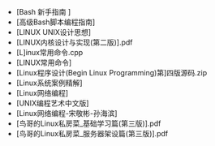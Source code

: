 * [Bash 新手指南 ]
* [高级Bash脚本编程指南]
* [LINUX UNIX设计思想]
* [LINUX内核设计与实现(第二版)].pdf
* [L]inux常用命令.cpp
* [LINUX常用命令]
* [Linux程序设计(Begin Linux Programming)第]四版源码.zip
* [Linux系统案例精解]
* [Linux网络编程]
* [UNIX编程艺术中文版]
* [Linux网络编程-宋敬彬-孙海滨]
* [鸟哥的Linux私房菜_基础学习篇(第三版)].pdf
* [鸟哥的Linux私房菜_服务器架设篇(第三版)].pdf
